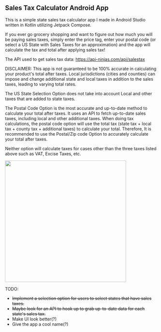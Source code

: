 ## Sales Tax Calculator Android App

This is a simple state sales tax calculator app I made in Android Studio written in Kotlin utilizing Jetpack Compose.

If you ever go grocery shopping and want to figure out how much you will be paying sales taxes, simply enter the price tag, enter your postal code (or select a US State with Sales Taxes for an approximation) and the app will calculate the tax and total after applying sales tax! 

The API used to get sales tax data: https://api-ninjas.com/api/salestax

DISCLAIMER: This app is not guaranteed to be 100% accurate in calculating your product's total after taxes. Local jurisdictions (cities and counties) can impose and change additional state and local taxes in addition to the sales taxes, leading to varying total rates. 

The US State Selection Option does not take into account Local and other taxes that are added to state taxes. 

The Postal Code Option is the most accurate and up-to-date method to calculate your total after taxes. It uses an API to fetch up-to-date sales taxes, including local and other additional taxes. When doing tax calculations, the postal code option will use the total tax (state tax + local tax + county tax + additional taxes) to calculate your total. Therefore, It is recommended to use the Postal/Zip code Option to accurately calculate your total after taxes.  

Neither option will calculate taxes for cases other than the three taxes listed above such as VAT, Excise Taxes, etc.

<img src="https://github.com/mylifeisoofed/Sales-Tax-Calculator/assets/58831022/ac4be57b-790d-4d69-b241-ce59ed9e864a" width="400">

TODO:
- ~~Implement a selection option for users to select states that have sales taxes.~~
- ~~Maybe look for an API to hook up to grab up-to-date data for each state's sales tax.~~
- Make UI look better(?)
- Give the app a cool name(?)
